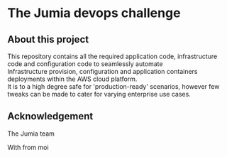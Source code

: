 # The Jumia devops challenge
## About this project
<p>
This repository contains all the required application code, infrastructure code and configuration code to seamlessly automate <br/>
   Infrastructure provision, configuration and application containers deployments within the AWS cloud platform. <br/>
   It is to a high degree safe for 'production-ready' scenarios, however few tweaks can be made to cater for varying enterprise use cases.

</p>

## Acknowledgement
<p>The Jumia team <i class="fa-solid fa-heart"></i></p>

With <FontAwesomeIcon icon="fa-solid fa-heart" /> from moi
